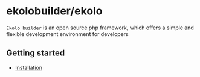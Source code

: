 # ekolobuilder/ekolo

`Ekolo builder` is an open source php framework, which offers a simple and flexible development environment for developers

## Getting started

* [Installation](/Installation.md)
